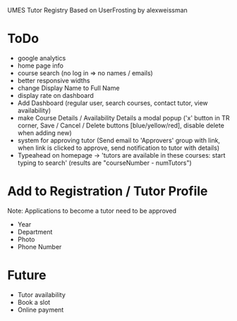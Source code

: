 UMES Tutor Registry
Based on UserFrosting by alexweissman

ToDo
====

 - google analytics
 - home page info
 - course search (no log in => no names / emails)
 - better responsive widths
 - change Display Name to Full Name
 - display rate on dashboard
 - Add Dashboard (regular user, search courses, contact tutor, view availability)
 - make Course Details / Availability Details a modal popup ('x' button in TR corner, Save / Cancel / Delete buttons [blue/yellow/red], disable delete when adding new)
 - system for approving tutor (Send email to 'Approvers' group with link, when link is clicked to approve, send notification to tutor with details)
 - Typeahead on homepage -> 'tutors are available in these courses: start typing to search' (results are "courseNumber - numTutors")


Add to Registration / Tutor Profile
===================================

Note: Applications to become a tutor need to be approved
 - Year
 - Department
 - Photo
 - Phone Number


Future
======

 - Tutor availability
 - Book a slot
 - Online payment
